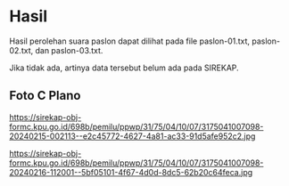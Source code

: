 # Hasil

Hasil perolehan suara paslon dapat dilihat pada file paslon-01.txt, paslon-02.txt, dan paslon-03.txt.

Jika tidak ada, artinya data tersebut belum ada pada SIREKAP.

## Foto C Plano

https://sirekap-obj-formc.kpu.go.id/698b/pemilu/ppwp/31/75/04/10/07/3175041007098-20240215-002113--e2c45772-4627-4a81-ac33-91d5afe952c2.jpg

https://sirekap-obj-formc.kpu.go.id/698b/pemilu/ppwp/31/75/04/10/07/3175041007098-20240216-112001--5bf05101-4f67-4d0d-8dc5-62b20c64feca.jpg
